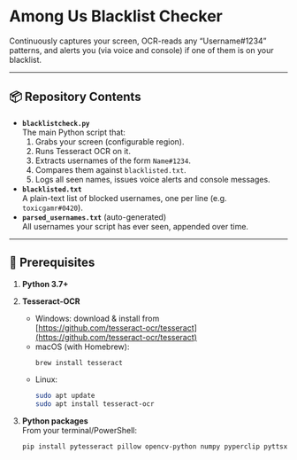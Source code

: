 # Among Us Blacklist Checker

Continuously captures your screen, OCR-reads any “Username#1234” patterns, and alerts you (via voice and console) if one of them is on your blacklist.

---

## 📦 Repository Contents

- **`blacklistcheck.py`**  
  The main Python script that:
  1. Grabs your screen (configurable region).
  2. Runs Tesseract OCR on it.
  3. Extracts usernames of the form `Name#1234`.
  4. Compares them against `blacklisted.txt`.
  5. Logs all seen names, issues voice alerts and console messages.
- **`blacklisted.txt`**  
  A plain-text list of blocked usernames, one per line (e.g. `toxicgamr#0420`).
- **`parsed_usernames.txt`** (auto-generated)  
  All usernames your script has ever seen, appended over time.

---

## 🔧 Prerequisites

1. **Python 3.7+**  
2. **Tesseract-OCR**  
   - Windows: download & install from  
     [https://github.com/tesseract-ocr/tesseract](https://github.com/tesseract-ocr/tesseract)  
   - macOS (with Homebrew):  
     ```bash
     brew install tesseract
     ```
   - Linux:  
     ```bash
     sudo apt update
     sudo apt install tesseract-ocr
     ```

3. **Python packages**  
   From your terminal/PowerShell:
   ```bash
   pip install pytesseract pillow opencv-python numpy pyperclip pyttsx3
